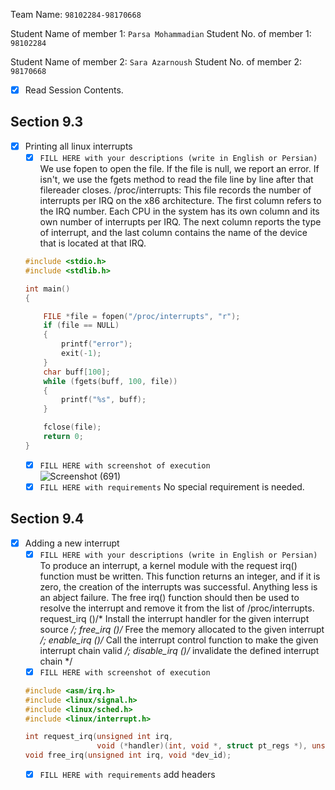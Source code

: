 Team Name: `98102284-98170668`

Student Name of member 1: `Parsa Mohammadian`
Student No. of member 1: `98102284`

Student Name of member 2: `Sara Azarnoush`
Student No. of member 2: `98170668`

- [x] Read Session Contents.

## Section 9.3
- [x] Printing all linux interrupts
    - [x] `FILL HERE with your descriptions (write in English or Persian)`
    We use fopen to open the file. If the file is null, we report an error. If isn't, we use the fgets method to read the file line by line after that filereader closes.
     /proc/interrupts: This file records the number of interrupts per IRQ on the x86 architecture. The first column refers to the IRQ number. Each CPU in the system has its own column and its own number of interrupts per IRQ. The next column reports the type of interrupt, and the last column contains the name of the device that is located at that IRQ. 
    ```.c
    #include <stdio.h>
    #include <stdlib.h>
    
    int main()
    {
    
        FILE *file = fopen("/proc/interrupts", "r");
        if (file == NULL)
        {
            printf("error");
            exit(-1);
        }
        char buff[100];
        while (fgets(buff, 100, file))
        {
            printf("%s", buff);
        }
    
        fclose(file);
        return 0;
    }
    ```
    - [x] `FILL HERE with screenshot of execution`   
    ![Screenshot (691)](https://user-images.githubusercontent.com/59202535/188197822-133501e4-6f57-4694-befa-efab8dd04b67.png)
    - [x] `FILL HERE with requirements`
    No special requirement is needed.

## Section 9.4
- [x] Adding a new interrupt  
    - [x] `FILL HERE with your descriptions (write in English or Persian)`
    To produce an interrupt, a kernel module with the request irq() function must be written.
This function returns an integer, and if it is zero, the creation of the interrupts was successful.
Anything less is an abject failure.
The free irq() function should then be used to resolve the interrupt and remove it from the list of /proc/interrupts.
request_irq ()/* Install the interrupt handler for the given interrupt source */;
free_irq ()/* Free the memory allocated to the given interrupt */;
enable_irq ()/* Call the interrupt control function to make the given interrupt chain valid */;
disable_irq ()/* invalidate the defined interrupt chain */ 
    - [x] `FILL HERE with screenshot of execution`   
    ```.c
    #include <asm/irq.h>
    #include <linux/signal.h>
    #include <linux/sched.h>
    #include <linux/interrupt.h>
    
    int request_irq(unsigned int irq,
                    void (*handler)(int, void *, struct pt_regs *), unsigned long irqflags, const char *devname, void *dev_id);
    void free_irq(unsigned int irq, void *dev_id);
    ```
    - [x] `FILL HERE with requirements`
    add headers
